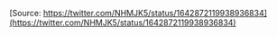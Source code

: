 [Source: https://twitter.com/NHMJK5/status/1642872119938936834](https://twitter.com/NHMJK5/status/1642872119938936834)